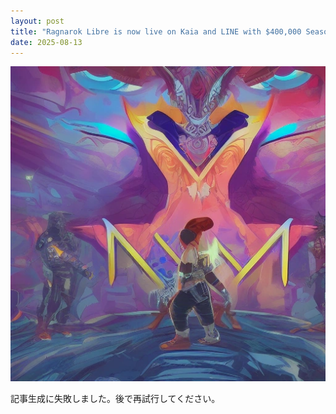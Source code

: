 ```yaml
---
layout: post
title: "Ragnarok Libre is now live on Kaia and LINE with $400,000 Season 1 rewards"
date: 2025-08-13
---
```


![記事画像](assets/images/20250813_web3.png)

記事生成に失敗しました。後で再試行してください。
